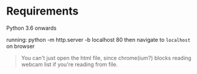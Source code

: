 Requirements
===
Python 3.6 onwards

running: python -m http.server -b localhost 80
then navigate to `localhost` on browser

> You can't just open the html file, since chrome(ium?) blocks reading webcam list if you're reading from file.